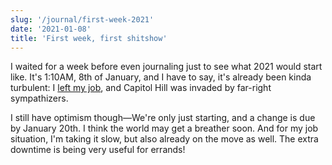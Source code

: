 ```yaml
---
slug: '/journal/first-week-2021'
date: '2021-01-08'
title: 'First week, first shitshow'
---
```


I waited for a week before even journaling just to see what 2021 would start like. It's 1:10AM, 8th of January, and I have to say, it's already been kinda turbulent: I [left my job](https://twitter.com/cryptoyizus/status/1347209161784909825?s=20), and Capitol Hill was invaded by far-right sympathizers.

I still have optimism though—We're only just starting, and a change is due by January 20th. I think the world may get a breather soon. And for my job situation, I'm taking it slow, but also already on the move as well. The extra downtime is being very useful for errands!
